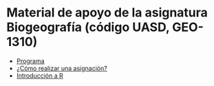 # Material de apoyo de la asignatura Biogeografía (código UASD, GEO-1310)

* [Programa](programa-biogeografia-geo1310.md)
* [¿Cómo realizar una asignación?](ref/como-hacer-una-asignacion.md)
* [Introducción a R](ref/introduccion-a-r.md)